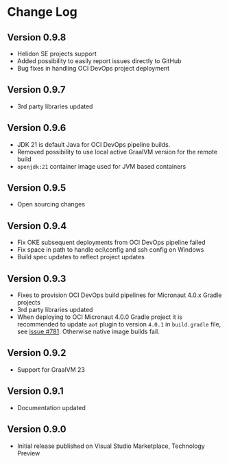 # Change Log

## Version 0.9.8
* Helidon SE projects support
* Added possibility to easily report issues directly to GitHub
* Bug fixes in handling OCI DevOps project deployment

## Version 0.9.7
* 3rd party libraries updated

## Version 0.9.6
* JDK 21 is default Java for OCI DevOps pipeline builds.
* Removed possibility to use local active GraalVM version for the remote build
* `openjdk:21` container image used for JVM based containers

## Version 0.9.5
* Open sourcing changes

## Version 0.9.4
* Fix OKE subsequent deployments from OCI DevOps pipeline failed
* Fix space in path to handle oci\config and ssh config on Windows
* Build spec updates to reflect project updates

## Version 0.9.3
* Fixes to provision OCI DevOps build pipelines for Micronaut 4.0.x Gradle projects
* 3rd party libraries updated
* When deploying to OCI Micronaut 4.0.0 Gradle project it is recommended to update `aot` plugin to version `4.0.1` in `build.gradle` file, see [issue #781](https://github.com/micronaut-projects/micronaut-gradle-plugin/issues/781). Otherwise native image builds fail.

## Version 0.9.2
* Support for GraalVM 23

## Version 0.9.1
* Documentation updated 

## Version 0.9.0
* Initial release published on Visual Studio Marketplace, Technology Preview